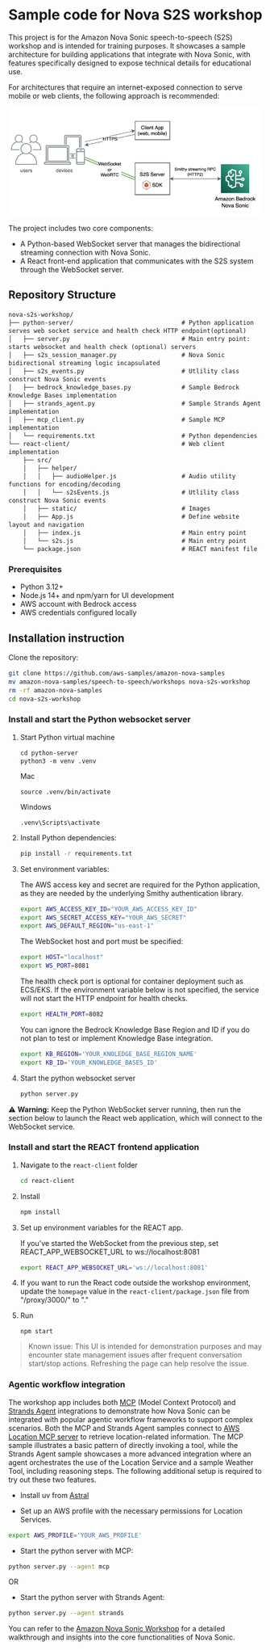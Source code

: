 # Sample code for Nova S2S workshop

This project is for the Amazon Nova Sonic speech-to-speech (S2S) workshop and is intended for training purposes. It showcases a sample architecture for building applications that integrate with Nova Sonic, with features specifically designed to expose technical details for educational use.


For architectures that require an internet-exposed connection to serve mobile or web clients, the following approach is recommended:

![architecture](./static/nova-sonic-sample-architecture.png)

The project includes two core components:
- A Python-based WebSocket server that manages the bidirectional streaming connection with Nova Sonic.
- A React front-end application that communicates with the S2S system through the WebSocket server.


## Repository Structure
```
nova-s2s-workshop/
├── python-server/                              # Python application serves web socket service and health check HTTP endpoint(optional)
│   ├── server.py                               # Main entry point: starts websocket and health check (optional) servers
│   ├── s2s_session_manager.py                  # Nova Sonic bidirectional streaming logic incapsulated
│   ├── s2s_events.py                           # Utlility class construct Nova Sonic events
│   ├── bedrock_knowledge_bases.py              # Sample Bedrock Knowledge Bases implementation
│   ├── strands_agent.py                        # Sample Strands Agent implementation
│   ├── mcp_client.py                           # Sample MCP implementation
│   └── requirements.txt                        # Python dependencies
└── react-client/                               # Web client implementation
    ├── src/
    │   ├── helper/
    │   │   ├── audioHelper.js                  # Audio utility functions for encoding/decoding
    │   │   └── s2sEvents.js                    # Utlility class construct Nova Sonic events
    │   ├── static/                             # Images
    │   ├── App.js                              # Define website layout and navigation
    │   ├── index.js                            # Main entry point
    │   └── s2s.js                              # Main entry point
    └── package.json                            # REACT manifest file
```

### Prerequisites
- Python 3.12+
- Node.js 14+ and npm/yarn for UI development
- AWS account with Bedrock access
- AWS credentials configured locally

## Installation instruction
Clone the repository:
    
```bash
git clone https://github.com/aws-samples/amazon-nova-samples
mv amazon-nova-samples/speech-to-speech/workshops nova-s2s-workshop
rm -rf amazon-nova-samples
cd nova-s2s-workshop
```

### Install and start the Python websocket server
1. Start Python virtual machine
    ```
    cd python-server
    python3 -m venv .venv
    ```
    Mac
    ```
    source .venv/bin/activate
    ```
    Windows
    ```
    .venv\Scripts\activate
    ```

2. Install Python dependencies:
    ```bash
    pip install -r requirements.txt
    ```

3. Set environment variables:
    
    The AWS access key and secret are required for the Python application, as they are needed by the underlying Smithy authentication library.
    ```bash
    export AWS_ACCESS_KEY_ID="YOUR_AWS_ACCESS_KEY_ID"
    export AWS_SECRET_ACCESS_KEY="YOUR_AWS_SECRET"
    export AWS_DEFAULT_REGION="us-east-1"
    ```
    The WebSocket host and port must be specified:
    ```bash
    export HOST="localhost"
    export WS_PORT=8081
    ```
    The health check port is optional for container deployment such as ECS/EKS. If the environment variable below is not specified, the service will not start the HTTP endpoint for health checks.
    ```bash
    export HEALTH_PORT=8082 
    ```
    
    You can ignore the Bedrock Knowledge Base Region and ID if you do not plan to test or implement Knowledge Base integration.
    ```bash
    export KB_REGION='YOUR_KNOLEDGE_BASE_REGION_NAME'
    export KB_ID='YOUR_KNOWLEDGE_BASES_ID'
    ```

4. Start the python websocket server
    ```bash
    python server.py
    ```

⚠️ **Warning:** Keep the Python WebSocket server running, then run the section below to launch the React web application, which will connect to the WebSocket service.

### Install and start the REACT frontend application
1. Navigate to the `react-client` folder
    ```bash
    cd react-client
    ```
2. Install
    ```bash
    npm install
    ```

3. Set up environment variables for the REACT app.

    If you've started the WebSocket from the previous step, set REACT_APP_WEBSOCKET_URL to ws://localhost:8081
    ```bash
    export REACT_APP_WEBSOCKET_URL='ws://localhost:8081'
    ```

4. If you want to run the React code outside the workshop environment, update the `homepage` value in the `react-client/package.json` file from "/proxy/3000/" to "."

5. Run
    ```
    npm start
    ```

> Known issue: This UI is intended for demonstration purposes and may encounter state management issues after frequent conversation start/stop actions. Refreshing the page can help resolve the issue.


### Agentic workflow integration
The workshop app includes both [MCP](https://modelcontextprotocol.io/introduction) (Model Context Protocol) and [Strands Agent](https://community.aws/content/2xCUnoqntk2PnWDwyb9JJvMjxKA/step-by-step-guide-setting-up-a-strands-agent-with-aws-bedrock) integrations to demonstrate how Nova Sonic can be integrated with popular agentic workflow frameworks to support complex scenarios.
Both the MCP and Strands Agent samples connect to [AWS Location MCP server](https://github.com/awslabs/mcp?tab=readme-ov-file#aws-location-service-mcp-server) to retrieve location-related information. 
The MCP sample illustrates a basic pattern of directly invoking a tool, while the Strands Agent sample showcases a more advanced integration where an agent orchestrates the use of the Location Service and a sample Weather Tool, including reasoning steps.
The following additional setup is required to try out these two features.

- Install uv from [Astral](https://docs.astral.sh/uv/getting-started/installation/)

- Set up an AWS profile with the necessary permissions for Location Services. 
```bash
export AWS_PROFILE='YOUR_AWS_PROFILE'
``` 

- Start the python server with MCP:
```bash
python server.py --agent mcp
```

OR

- Start the python server with Strands Agent:
```bash
python server.py --agent strands
```

You can refer to the [Amazon Nova Sonic Workshop](https://catalog.workshops.aws/amazon-nova-sonic-s2s/en-US) for a detailed walkthrough and insights into the core functionalities of Nova Sonic.